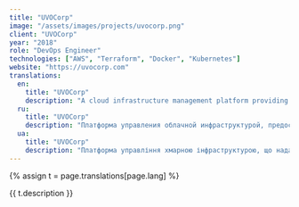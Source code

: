 ```yaml
---
title: "UVOCorp"
image: "/assets/images/projects/uvocorp.png"
client: "UVOCorp"
year: "2018"
role: "DevOps Engineer"
technologies: ["AWS", "Terraform", "Docker", "Kubernetes"]
website: "https://uvocorp.com"
translations:
  en:
    title: "UVOCorp"
    description: "A cloud infrastructure management platform providing automated deployment and scaling solutions for enterprise applications."
  ru:
    title: "UVOCorp"
    description: "Платформа управления облачной инфраструктурой, предоставляющая решения для автоматизированного развертывания и масштабирования корпоративных приложений."
  ua:
    title: "UVOCorp"
    description: "Платформа управління хмарною інфраструктурою, що надає рішення для автоматизованого розгортання та масштабування корпоративних додатків."
---
```


{% assign t = page.translations[page.lang] %}

{{ t.description }} 